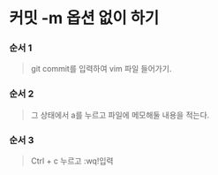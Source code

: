 # 커밋 -m 옵션 없이 하기

### 순서 1

>git commit를 입력하여 vim 파일 들어가기.

### 순서 2

>그 상태에서 a를 누르고 파일에 메모해둘 내용을 적는다.

### 순서 3
>Ctrl + c 누르고 :wq!입력